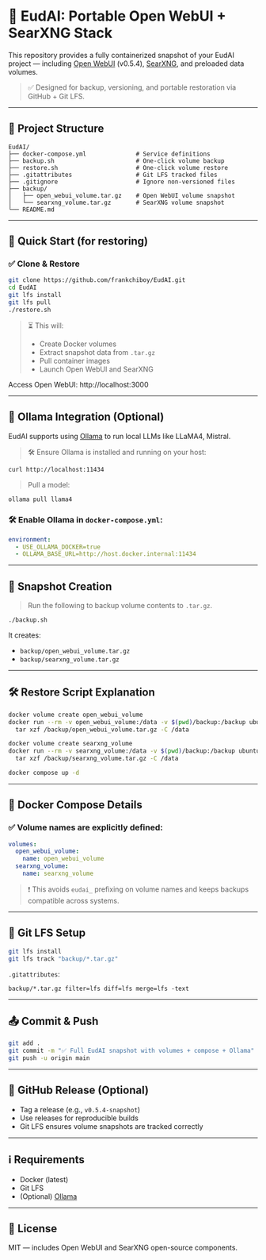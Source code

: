 # 🧠 EudAI: Portable Open WebUI + SearXNG Stack

This repository provides a fully containerized snapshot of your EudAI project — including [Open WebUI](https://github.com/open-webui/open-webui) (v0.5.4), [SearXNG](https://github.com/searxng/searxng), and preloaded data volumes.

> ✅ Designed for backup, versioning, and portable restoration via GitHub + Git LFS.

---

## 📁 Project Structure

```
EudAI/
├── docker-compose.yml              # Service definitions
├── backup.sh                       # One-click volume backup
├── restore.sh                      # One-click volume restore
├── .gitattributes                  # Git LFS tracked files
├── .gitignore                      # Ignore non-versioned files
├── backup/
│   ├── open_webui_volume.tar.gz    # Open WebUI volume snapshot
│   └── searxng_volume.tar.gz       # SearXNG volume snapshot
└── README.md
```

---

## 🚀 Quick Start (for restoring)

### ✅ Clone & Restore

```bash
git clone https://github.com/frankchiboy/EudAI.git
cd EudAI
git lfs install
git lfs pull
./restore.sh
```

> ⏳ This will:
> - Create Docker volumes
> - Extract snapshot data from `.tar.gz`
> - Pull container images
> - Launch Open WebUI and SearXNG

Access Open WebUI: http://localhost:3000

---

## 🧠 Ollama Integration (Optional)

EudAI supports using [Ollama](https://ollama.com/) to run local LLMs like LLaMA4, Mistral.

> 🛠️ Ensure Ollama is installed and running on your host:
```bash
curl http://localhost:11434
```

> Pull a model:
```bash
ollama pull llama4
```

### 🛠️ Enable Ollama in `docker-compose.yml`:

```yaml
environment:
  - USE_OLLAMA_DOCKER=true
  - OLLAMA_BASE_URL=http://host.docker.internal:11434
```

---

## 🧪 Snapshot Creation

> Run the following to backup volume contents to `.tar.gz`.

```bash
./backup.sh
```

It creates:

* `backup/open_webui_volume.tar.gz`
* `backup/searxng_volume.tar.gz`

---

## 🛠️ Restore Script Explanation

```bash
docker volume create open_webui_volume
docker run --rm -v open_webui_volume:/data -v $(pwd)/backup:/backup ubuntu \
  tar xzf /backup/open_webui_volume.tar.gz -C /data

docker volume create searxng_volume
docker run --rm -v searxng_volume:/data -v $(pwd)/backup:/backup ubuntu \
  tar xzf /backup/searxng_volume.tar.gz -C /data

docker compose up -d
```

---

## 🧰 Docker Compose Details

### ✅ Volume names are explicitly defined:

```yaml
volumes:
  open_webui_volume:
    name: open_webui_volume
  searxng_volume:
    name: searxng_volume
```

> ❗ This avoids `eudai_` prefixing on volume names and keeps backups compatible across systems.

---

## 💾 Git LFS Setup

```bash
git lfs install
git lfs track "backup/*.tar.gz"
```

`.gitattributes`:
```
backup/*.tar.gz filter=lfs diff=lfs merge=lfs -text
```

---

## 📤 Commit & Push

```bash
git add .
git commit -m "✅ Full EudAI snapshot with volumes + compose + Ollama"
git push -u origin main
```

---

## 📌 GitHub Release (Optional)

- Tag a release (e.g., `v0.5.4-snapshot`)
- Use releases for reproducible builds
- Git LFS ensures volume snapshots are tracked correctly

---

## ℹ️ Requirements

- Docker (latest)
- Git LFS
- (Optional) [Ollama](https://ollama.com/download)

---

## 📜 License

MIT — includes Open WebUI and SearXNG open-source components.


